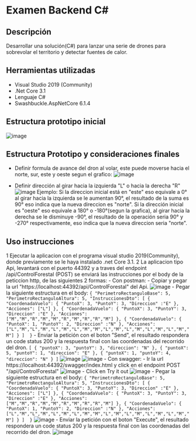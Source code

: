 # Examen Backend C#

## Descripción

Desarrollar una solución(C#) para lanzar una serie de drones para sobrevolar el territorio y
detectar fuentes de calor.

## Herramientas utilizadas
  - Visual Studio 2019 (Community)
  - .Net Core 3.1
  - Lenguaje C#
  - Swashbuckle.AspNetCore 6.1.4

## Estructura prototipo inicial
![image](https://user-images.githubusercontent.com/10048889/120905061-3a520a00-c615-11eb-892a-fa4d3abc1139.png)

## Estructura Prototipo y consideraciones finales

- Definir formula de avance del dron al volar, este puede moverse hacia el norte, sur, este y oeste segun el grafico:
  ![image](https://user-images.githubusercontent.com/10048889/120905620-e21d0700-c618-11eb-9998-68781e411aba.png)

- Definir dirección al girar hacia la izquierda "L" o hacia la derecha "R"
  ![image](https://user-images.githubusercontent.com/10048889/120905863-a97e2d00-c61a-11eb-8087-5b58280d1827.png)
  Ejemplo:
  Si la direccion inicial está en "este" eso equivale a 0° al girar hacia la izquierda se le aumentan 90°, el resultado de la suma es 90° eso indica que la nueva direccion    es "norte".
  Si la dirección inicial es "oeste" eso equivale a 180° o -180°(segun la grafica), al girar hacia la derecha se le disminuye -90°, el resultado de la operación seria 90° y -270° respectivamente, eso indica que la nueva direccion seria "norte".

## Uso instrucciones

  1 Ejecutar la aplicacion con el programa visual studio 2019(Community), donde previamente se le haya instalado .net Core 3.1.
  2 La aplicacion tipo Api, levantará con el puerto 44392 y a traves del endpoint /api/ControlForestal (POST) se enviará las instrucciones por el body de la peticcion http, de las siguientes 2 formas:
    - Con postman:
        - Copiar y pegar la url "https://localhost:44392/api/ControlForestal" del Api.
          ![image](https://user-images.githubusercontent.com/10048889/120906472-36c38080-c61f-11eb-8f89-f2dbe58da22d.png)
        - Pegar la siguiente estructura en el body:
          ```
          {
              "PerimetroRectanguloBase": 5,
              "PerimetroRectanguloAltura": 5,
              "InstruccionesDto": [
                  {
                      "CoordenadaVuelo": {
                          "PuntoX": 3,
                          "PuntoY": 3,
                          "Direccion" :"E"
                      },
                      "Acciones": ["L"]
                  },
                  {
                      "CoordenadaVuelo": {
                          "PuntoX": 3,
                          "PuntoY": 3,
                          "Direccion" :"E"
                      },
                      "Acciones": ["M","M","R","M","M","R","M","R","R","M"]
                  },
                  {
                      "CoordenadaVuelo": {
                          "PuntoX": 1,
                          "PuntoY": 2,
                          "Direccion" :"N"
                      },
                      "Acciones": ["L","M","L","M","L","M","L","M","M","L","M","L","M","L","M","L","M","M"]
                  }
              ] 
          } ```
      -  Enviar la petición con el boton "Send", el resultado respondera un code status 200 y la respuesta final con las coordenadas del recorrido del dron.
          ```
          [
              {
                  "puntoX": 3,
                  "puntoY": 3,
                  "direccion": "N"
              },
              {
                  "puntoX": 5,
                  "puntoY": 1,
                  "direccion": "E"
              },
              {
                  "puntoX": 1,
                  "puntoY": 4,
                  "direccion": "N"
              }
          ]
          ```
          ![image](https://user-images.githubusercontent.com/10048889/120906501-8d30bf00-c61f-11eb-9299-b3ee335656c2.png)
          ![image](https://user-images.githubusercontent.com/10048889/120906519-bd785d80-c61f-11eb-9e41-813fa61c666b.png)
    - Con swagger:
      - Ir la url https://localhost:44392/swagger/index.html y click en el endpoint POST "/api/ControlForestal"
        ![image](https://user-images.githubusercontent.com/10048889/120906822-3aa4d200-c622-11eb-866c-d1b022e5d991.png)
      - Click en Try it out
        ![image](https://user-images.githubusercontent.com/10048889/120906856-7dff4080-c622-11eb-9af1-237d643045fd.png)
      - Pegar la siguiente estructura en el body:
          ```
          {
              "PerimetroRectanguloBase": 5,
              "PerimetroRectanguloAltura": 5,
              "InstruccionesDto": [
                  {
                      "CoordenadaVuelo": {
                          "PuntoX": 3,
                          "PuntoY": 3,
                          "Direccion" :"E"
                      },
                      "Acciones": ["L"]
                  },
                  {
                      "CoordenadaVuelo": {
                          "PuntoX": 3,
                          "PuntoY": 3,
                          "Direccion" :"E"
                      },
                      "Acciones": ["M","M","R","M","M","R","M","R","R","M"]
                  },
                  {
                      "CoordenadaVuelo": {
                          "PuntoX": 1,
                          "PuntoY": 2,
                          "Direccion" :"N"
                      },
                      "Acciones": ["L","M","L","M","L","M","L","M","M","L","M","L","M","L","M","L","M","M"]
                  }
              ] 
          } ```
          ![image](https://user-images.githubusercontent.com/10048889/120906993-6f655900-c623-11eb-961c-20f1a6742abc.png)
        -  Enviar la petición con el boton "Execute", el resultado respondera un code status 200 y la respuesta final con las coordenadas del recorrido del dron.
            ![image](https://user-images.githubusercontent.com/10048889/120907008-915edb80-c623-11eb-8f77-740ec70b62c6.png)


